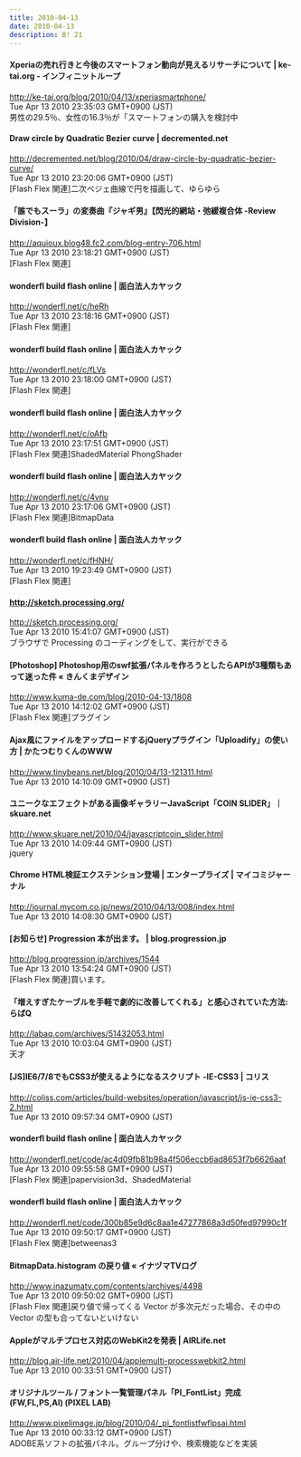 ```yaml
---
title: 2010-04-13
date: 2010-04-13
description: B! 21
---
```


#### Xperiaの売れ行きと今後のスマートフォン動向が見えるリサーチについて | ke-tai.org - インフィニットループ
http://ke-tai.org/blog/2010/04/13/xperiasmartphone/<br>
Tue Apr 13 2010 23:35:03 GMT+0900 (JST)<br>
男性の29.5％、女性の16.3％が「スマートフォンの購入を検討中


#### Draw circle by Quadratic Bezier curve | decremented.net
http://decremented.net/blog/2010/04/draw-circle-by-quadratic-bezier-curve/<br>
Tue Apr 13 2010 23:20:06 GMT+0900 (JST)<br>
[Flash Flex 関連]二次ベジェ曲線で円を描画して、ゆらゆら


#### 「誰でもスーラ」の変奏曲『ジャギ男』【閃光的網站・弛緩複合体 -Review Division-】
http://aquioux.blog48.fc2.com/blog-entry-706.html<br>
Tue Apr 13 2010 23:18:21 GMT+0900 (JST)<br>
[Flash Flex 関連]


#### wonderfl build flash online | 面白法人カヤック
http://wonderfl.net/c/heRh<br>
Tue Apr 13 2010 23:18:16 GMT+0900 (JST)<br>
[Flash Flex 関連]


#### wonderfl build flash online | 面白法人カヤック
http://wonderfl.net/c/fLVs<br>
Tue Apr 13 2010 23:18:00 GMT+0900 (JST)<br>
[Flash Flex 関連]


#### wonderfl build flash online | 面白法人カヤック
http://wonderfl.net/c/oAfb<br>
Tue Apr 13 2010 23:17:51 GMT+0900 (JST)<br>
[Flash Flex 関連]ShadedMaterial PhongShader


#### wonderfl build flash online | 面白法人カヤック
http://wonderfl.net/c/4vnu<br>
Tue Apr 13 2010 23:17:06 GMT+0900 (JST)<br>
[Flash Flex 関連]BitmapData


#### wonderfl build flash online | 面白法人カヤック
http://wonderfl.net/c/fHNH/<br>
Tue Apr 13 2010 19:23:49 GMT+0900 (JST)<br>
[Flash Flex 関連]


#### http://sketch.processing.org/
http://sketch.processing.org/<br>
Tue Apr 13 2010 15:41:07 GMT+0900 (JST)<br>
ブラウザで Processing のコーディングをして、実行ができる


#### [Photoshop] Photoshop用のswf拡張パネルを作ろうとしたらAPIが3種類もあって迷った件 « きんくまデザイン
http://www.kuma-de.com/blog/2010-04-13/1808<br>
Tue Apr 13 2010 14:12:02 GMT+0900 (JST)<br>
[Flash Flex 関連]プラグイン


#### Ajax風にファイルをアップロードするjQueryプラグイン「Uploadify」の使い方 | かたつむりくんのWWW
http://www.tinybeans.net/blog/2010/04/13-121311.html<br>
Tue Apr 13 2010 14:10:09 GMT+0900 (JST)<br>


#### ユニークなエフェクトがある画像ギャラリーJavaScript「COIN SLIDER」｜skuare.net
http://www.skuare.net/2010/04/javascriptcoin_slider.html<br>
Tue Apr 13 2010 14:09:44 GMT+0900 (JST)<br>
jquery


#### Chrome HTML検証エクステンション登場 | エンタープライズ | マイコミジャーナル
http://journal.mycom.co.jp/news/2010/04/13/008/index.html<br>
Tue Apr 13 2010 14:08:30 GMT+0900 (JST)<br>


#### [お知らせ] Progression 本が出ます。 | blog.progression.jp
http://blog.progression.jp/archives/1544<br>
Tue Apr 13 2010 13:54:24 GMT+0900 (JST)<br>
[Flash Flex 関連]買います。


#### 「増えすぎたケーブルを手軽で劇的に改善してくれる」と感心されていた方法:らばQ
http://labaq.com/archives/51432053.html<br>
Tue Apr 13 2010 10:03:04 GMT+0900 (JST)<br>
天才


####   [JS]IE6/7/8でもCSS3が使えるようになるスクリプト -IE-CSS3 | コリス
http://coliss.com/articles/build-websites/operation/javascript/js-ie-css3-2.html<br>
Tue Apr 13 2010 09:57:34 GMT+0900 (JST)<br>


#### wonderfl build flash online | 面白法人カヤック
http://wonderfl.net/code/ac4d09fb81b98a4f506eccb6ad8653f7b6626aaf<br>
Tue Apr 13 2010 09:55:58 GMT+0900 (JST)<br>
[Flash Flex 関連]papervision3d、ShadedMaterial


#### wonderfl build flash online | 面白法人カヤック
http://wonderfl.net/code/300b85e9d6c8aa1e47277868a3d50fed97990c1f<br>
Tue Apr 13 2010 09:50:17 GMT+0900 (JST)<br>
[Flash Flex 関連]betweenas3


#### BitmapData.histogram の戻り値 « イナヅマTVログ
http://www.inazumatv.com/contents/archives/4498<br>
Tue Apr 13 2010 09:50:02 GMT+0900 (JST)<br>
[Flash Flex 関連]戻り値で帰ってくる Vector が多次元だった場合、その中の Vector の型も合ってないといけない


#### Appleがマルチプロセス対応のWebKit2を発表 | AIRLife.net
http://blog.air-life.net/2010/04/applemulti-processwebkit2.html<br>
Tue Apr 13 2010 00:33:51 GMT+0900 (JST)<br>


#### オリジナルツール / フォント一覧管理パネル「PI_FontList」完成(FW,FL,PS,AI)  (PIXEL LAB)
http://www.pixelimage.jp/blog/2010/04/_pi_fontlistfwflpsai.html<br>
Tue Apr 13 2010 00:33:12 GMT+0900 (JST)<br>
ADOBE系ソフトの拡張パネル。グループ分けや、検索機能などを実装


